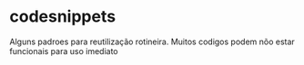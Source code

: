 # codesnippets
Alguns padroes para reutilização rotineira. Muitos codigos podem nõo estar funcionais para uso imediato

